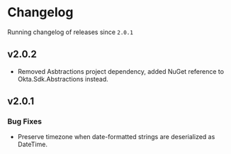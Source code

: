 # Changelog
Running changelog of releases since `2.0.1`


## v2.0.2

- Removed Asbtractions project dependency, added NuGet reference to Okta.Sdk.Abstractions instead.


## v2.0.1


### Bug Fixes

- Preserve timezone when date-formatted strings are deserialized as DateTime.

